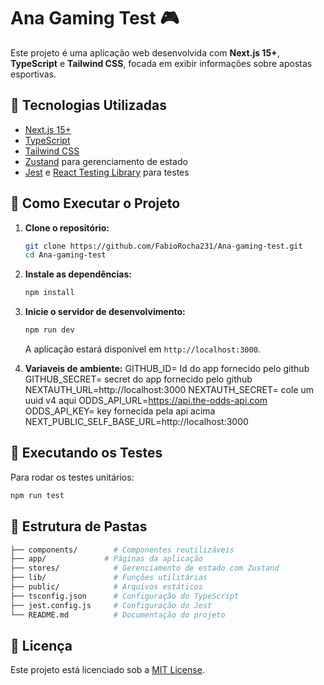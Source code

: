 # Ana Gaming Test 🎮

Este projeto é uma aplicação web desenvolvida com **Next.js 15+**, **TypeScript** e **Tailwind CSS**, focada em exibir informações sobre apostas esportivas.

## 🔧 Tecnologias Utilizadas

- [Next.js 15+](https://nextjs.org/)
- [TypeScript](https://www.typescriptlang.org/)
- [Tailwind CSS](https://tailwindcss.com/)
- [Zustand](https://zustand-demo.pmnd.rs/) para gerenciamento de estado
- [Jest](https://jestjs.io/) e [React Testing Library](https://testing-library.com/) para testes

## 🚀 Como Executar o Projeto

1. **Clone o repositório:**

   ```bash
   git clone https://github.com/FabioRocha231/Ana-gaming-test.git
   cd Ana-gaming-test
   ```

2. **Instale as dependências:**

   ```bash
   npm install
   ```

3. **Inicie o servidor de desenvolvimento:**

   ```bash
   npm run dev
   ```

   A aplicação estará disponível em `http://localhost:3000`.

4. **Variaveis de ambiente:**
   GITHUB_ID= Id do app fornecido pelo github
   GITHUB_SECRET= secret do app fornecido pelo github
   NEXTAUTH_URL=http://localhost:3000
   NEXTAUTH_SECRET= cole um uuid v4 aqui
   ODDS_API_URL=https://api.the-odds-api.com
   ODDS_API_KEY= key fornecida pela api acima
   NEXT_PUBLIC_SELF_BASE_URL=http://localhost:3000

## 🧪 Executando os Testes

Para rodar os testes unitários:

```bash
npm run test
```

## 📁 Estrutura de Pastas

```bash
├── components/        # Componentes reutilizáveis
├── app/             # Páginas da aplicação
├── stores/            # Gerenciamento de estado com Zustand
├── lib/               # Funções utilitárias
├── public/            # Arquivos estáticos
├── tsconfig.json      # Configuração do TypeScript
├── jest.config.js     # Configuração do Jest
└── README.md          # Documentação do projeto
```

## 📄 Licença

Este projeto está licenciado sob a [MIT License](LICENSE).
